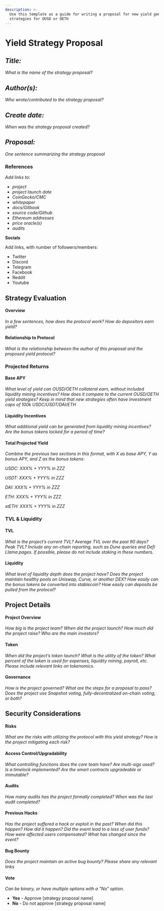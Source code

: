 ```yaml
---
description: >-
  Use this template as a guide for writing a proposal for new yield generating
  strategies for OUSD or OETH
---
```


# Yield Strategy Proposal

## _**Title:**_

_What is the name of the strategy proposal?_

## _**Author(s):**_

_Who wrote/contributed to the strategy proposal?_

## _**Create date:**_

_When was the strategy proposal created?_

## _**Proposal:**_

_One sentence summarizing the strategy proposal_

### **References**

_Add links to:_

* _project_
* _project launch date_
* _CoinGecko/CMC_
* _whitepaper_
* _docs/Gitbook_
* _source code/Github_
* _Ethereum addresses_
* _price oracle(s)_
* _audits_

**Socials**

Add links, with number of followers/members:

* Twitter
* Discord
* Telegram
* Facebook
* Reddit
* Youtube

## Strategy Evaluation

#### Overview

_In a few sentences, how does the protocol work? How do depositors earn yield?_

#### Relationship to Protocol

_What is the relationship between the author of this proposal and the proposed yield protocol?_

### Projected Returns

#### Base APY

_What level of yield can OUSD/OETH collateral earn, without included liquidity mining incentives? How does it compare to the current OUSD/OETH yield strategies? Keep in mind that new strategies often have investment caps of 100k USDC/USDT/DAI/ETH_

#### Liquidity Incentives

_What additional yield can be generated from liquidity mining incentives? Are the bonus tokens locked for a period of time?_

#### Total Projected Yield

_Combine the previous two sections in this format, with X as base APY, Y as bonus APY, and Z as the bonus tokens:_

_USDC: XXX% + YYY% in ZZZ_

_USDT: XXX% + YYY% in ZZZ_

_DAI: XXX% + YYY% in ZZZ_

_ETH: XXX% + YYY% in ZZZ_

_stETH: XXX% + YYY% in ZZZ_

### TVL & Liquidity

#### TVL

_What is the project’s current TVL? Average TVL over the past 90 days? Peak TVL? Include any on-chain reporting, such as Dune queries and Defi Llama pages. If possible, please do not include staking in these numbers._

#### Liquidity

_What level of liquidity depth does the project have? Does the project maintain healthy pools on Uniswap, Curve, or another DEX? How easily can the bonus tokens be converted into stablecoin? How easily can deposits be pulled from the protocol?_

## Project Details

#### Project Overview

_How big is the project team? When did the project launch? How much did the project raise? Who are the main investors?_

#### Token

_When did the project’s token launch? What is the utility of the token? What percent of the token is used for expenses, liquidity mining, payroll, etc. Please include relevant links on tokenomics._

#### Governance

_How is the project governed? What are the steps for a proposal to pass? Does the project use Snapshot voting, fully-decentralized on-chain voting, or both?_

## Security Considerations

#### Risks

_What are the risks with utilizing the protocol with this yield strategy? How is the project mitigating each risk?_

#### Access Control/Upgradability

_What controlling functions does the core team have? Are multi-sigs used? Is a timelock implemented? Are the smart contracts upgradeable or immutable?_

#### Audits

_How many audits has the project formally completed? When was the last audit completed?_

#### Previous Hacks

_Has the project suffered a hack or exploit in the past? When did this happen? How did it happen? Did the event lead to a loss of user funds? How were affected users compensated? What has changed since the event?_

#### Bug Bounty

_Does the project maintain an active bug bounty? Please share any relevant links_

#### Vote

_Can be binary, or have multiple options with a "No" option._

* **Yes** - Approve \[strategy proposal name]
* **No** - Do not approve \[strategy proposal name]

